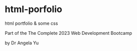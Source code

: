 # html-porfolio
html portfolio &amp; some css 

Part of the The Complete 2023 Web Development Bootcamp

by Dr Angela Yu
